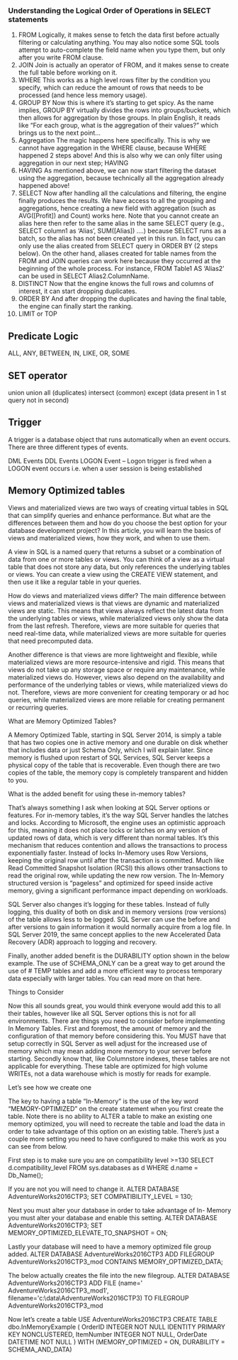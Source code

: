 


### Understanding the Logical Order of Operations in SELECT statements
1. FROM
        Logically, it makes sense to fetch the data first before actually filtering or calculating anything.
         You may also notice some SQL tools attempt to auto-complete the field name when you type them, but only after you write FROM clause.
2. JOIN
        Join is actually an operator of FROM, and it makes sense to create the full table before working on it.
3. WHERE
        This works as a high level rows filter by the condition you specify, which can reduce the amount of rows that needs to be processed (and hence less memory usage).
4. GROUP BY
        Now this is where it’s starting to get spicy. As the name implies, GROUP BY virtually divides the rows into groups/buckets, which then allows for aggregation by those groups. In plain English, it reads like “For each group, what is the aggregation of their values?” which brings us to the next point…
5. Aggregation
      The magic happens here specifically. This is why we cannot have aggregation in the WHERE clause, because WHERE happened 2 steps above! And this is also why we can only filter using aggregation in our next step; HAVING
6. HAVING
      As mentioned above, we can now start filtering the dataset using the aggregation, because technically all the aggregation already happened above!
7. SELECT
      Now after handling all the calculations and filtering, the engine finally produces the results. We have access to all the grouping and aggregations, hence creating a new field with aggregation (such as AVG([Profit]) and Count) works here.
      Note that you cannot create an alias here then refer to the same alias in the same SELECT query (e.g., SELECT column1 as ‘Alias’, SUM([Alias]) ….) because SELECT runs as a batch, so the alias has not been created yet in this run. In fact, you can only use the alias created from SELECT query in ORDER BY (2 steps below).
      On the other hand, aliases created for table names from the FROM and JOIN queries can work here because they occurred at the beginning of the whole process. For instance, FROM Table1 AS ‘Alias2’ can be used in SELECT Alias2.ColumnName.
8. DISTINCT
      Now that the engine knows the full rows and columns of interest, it can start dropping duplicates.
9. ORDER BY
      And after dropping the duplicates and having the final table, the engine can finally start the ranking.
10. LIMIT or TOP
## Predicate Logic
ALL, ANY, BETWEEN, IN, LIKE, OR, SOME

## SET operator
union
union all (duplicates)
intersect (common)
except (data present in 1 st query not in second)

## Trigger
A trigger is a database object that runs automatically when an event occurs. There are three different types of events.

DML Events
DDL Events
LOGON Event – Logon trigger is fired when a LOGON event occurs i.e. when a user session is being established


##  Memory Optimized tables
Views and materialized views are two ways of creating virtual tables in SQL that can simplify queries and enhance performance.
 But what are the differences between them and how do you choose the best option for your database development project?
 In this article, you will learn the basics of views and materialized views, how they work, and when to use them.

 A view in SQL is a named query that returns a subset or a combination of data from one or more tables or views.
 You can think of a view as a virtual table that does not store any data, but only references the underlying tables or views.
 You can create a view using the CREATE VIEW statement, and then use it like a regular table in your queries. 


 How do views and materialized views differ?
The main difference between views and materialized views is that views are dynamic and materialized views are static.
This means that views always reflect the latest data from the underlying tables or views, 
while materialized views only show the data from the last refresh. Therefore, views are more suitable for queries that need real-time data, while materialized views are more suitable for queries that need precomputed data.

Another difference is that views are more lightweight and flexible, while materialized views are more resource-intensive and rigid. This means that views do not take up any storage space or require any maintenance, while materialized views do. However, views also depend on the availability and performance of the underlying tables or views, while materialized views do not. Therefore, views are more convenient for creating temporary or ad hoc queries, while materialized views are more reliable for creating permanent or recurring queries.


What are Memory Optimized Tables?

A Memory Optimized Table, starting in SQL Server 2014, is simply a table that has two copies one in active memory and one durable on disk whether that includes data or just Schema Only, which I will explain later. Since memory is flushed upon restart of SQL Services, SQL Server keeps a physical copy of the table that is recoverable. Even though there are two copies of the table, the memory copy is completely transparent and hidden to you.

What is the added benefit for using these in-memory tables?

That’s always something I ask when looking at SQL Server options or features. For in-memory tables, it’s the way SQL Server handles the latches and locks. According to Microsoft, the engine uses an optimistic approach for this, meaning it does not place locks or latches on any version of updated rows of data, which is very different than normal tables. It’s this mechanism that reduces contention and allows the transactions to process exponentially faster. Instead of locks In-Memory uses Row Versions, keeping the original row until after the transaction is committed. Much like Read Committed Snapshot Isolation (RCSI) this allows other transactions to read the original row, while updating the new row version. The In-Memory structured version is “pageless” and optimized for speed inside active memory,  giving a significant performance impact depending on workloads.

SQL Server also changes it’s logging for these tables. Instead of fully logging, this duality of both on disk and in memory versions (row versions) of the table allows less to be logged. SQL Server can use the before and after versions to gain information it would normally acquire from a log file. In SQL Server 2019, the same concept applies to the new Accelerated Data Recovery (ADR) approach to logging and recovery.

Finally, another added benefit is the DURABILITY option shown in the below example. The use of SCHEMA_ONLY can be a great way to get around the use of # TEMP tables and add a more efficient way to process temporary data especially with larger tables. You can read more on that here.

Things to Consider

Now this all sounds great, you would think everyone would add this to all their tables, however like all SQL Server options this is not for all environments. There are things you need to consider before implementing In Memory Tables. First and foremost, the amount of memory and the configuration of that memory before considering this. You MUST have that setup correctly in SQL Server as well adjust for the increased use of memory which may mean adding more memory to your server before starting. Secondly know that, like Columnstore indexes, these tables are not applicable for everything. These table are optimized for high volume WRITEs,  not a data warehouse which is mostly for reads for example.

Let’s see how we create one

The key to having a table “In-Memory” is the use of the key word “MEMORY-OPTIMIZED” on the create statement when you first create the table. Note there is no ability to ALTER a table to make an existing one memory optimized, you will need to recreate the table and load the data in order to take advantage of this option on an existing table.  There’s just a couple more setting you need to have configured to make this work as you can see from below.

First step is to make sure you are on compatibility level >=130
SELECT d.compatibility_level
    FROM sys.databases as d
    WHERE d.name = Db_Name();

If you are not you will need to change it.
ALTER DATABASE AdventureWorks2016CTP3; 
SET COMPATIBILITY_LEVEL = 130;

Next you must alter your database in order to take advantage of In- Memory you must alter your database and enable this setting.
ALTER DATABASE AdventureWorks2016CTP3; 
SET MEMORY_OPTIMIZED_ELEVATE_TO_SNAPSHOT = ON;

Lastly your database will need to have a memory optimized file group added.
ALTER DATABASE AdventureWorks2016CTP3 
ADD FILEGROUP AdventureWorks2016CTP3_mod CONTAINS MEMORY_OPTIMIZED_DATA;

The below actually creates the file into the new filegroup.
ALTER DATABASE AdventureWorks2016CTP3 
ADD FILE (name=' AdventureWorks2016CTP3_mod1', 
filename='c:\data\AdventureWorks2016CTP3) 
TO FILEGROUP AdventureWorks2016CTP3_mod

Now let’s create a table
USE AdventureWorks2016CTP3
CREATE TABLE dbo.InMemoryExample
    (
        OrderID   INTEGER   NOT NULL   IDENTITY
            PRIMARY KEY NONCLUSTERED,
        ItemNumber   INTEGER    NOT NULL,
        OrderDate    DATETIME   NOT NULL
    )
        WITH
            (MEMORY_OPTIMIZED = ON,
            DURABILITY = SCHEMA_AND_DATA)

